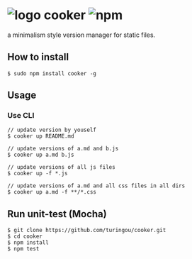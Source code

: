 # ![logo](http://ww4.sinaimg.cn/large/61ff0de3jw1e76l9veqwsj20190190sj.jpg) cooker ![npm](https://badge.fury.io/js/cooker.png)

a minimalism style version manager for static files.

## How to install

````
$ sudo npm install cooker -g
````

## Usage

### Use CLI
````
// update version by youself
$ cooker up README.md

// update versions of a.md and b.js
$ cooker up a.md b.js

// update versions of all js files
$ cooker up -f *.js

// update versions of a.md and all css files in all dirs
$ cooker up a.md -f **/*.css
````

## Run unit-test (Mocha)

````
$ git clone https://github.com/turingou/cooker.git
$ cd cooker
$ npm install 
$ npm test
````